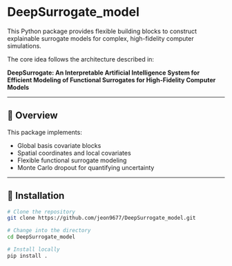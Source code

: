 # DeepSurrogate_model


This Python package provides flexible building blocks to construct explainable surrogate models for complex, high-fidelity computer simulations.

The core idea follows the architecture described in:

**DeepSurrogate: An Interpretable Artificial Intelligence System for Efficient Modeling of Functional Surrogates for High-Fidelity Computer Models**

---

## 📌 Overview

This package implements:
- Global basis covariate blocks
- Spatial coordinates and local covariates
- Flexible functional surrogate modeling
- Monte Carlo dropout for quantifying uncertainty

---

## 🚀 Installation

```bash
# Clone the repository
git clone https://github.com/jeon9677/DeepSurrogate_model.git

# Change into the directory
cd DeepSurrogate_model

# Install locally
pip install .
